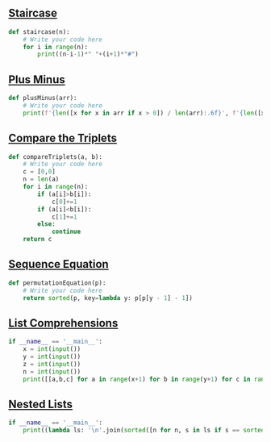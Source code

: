 ## [Staircase](https://www.hackerrank.com/challenges/staircase/problem)
```python
def staircase(n):
    # Write your code here
    for i in range(n):
        print((n-i-1)*" "+(i+1)*"#")
```
## [Plus Minus](https://www.hackerrank.com/challenges/plus-minus/problem)
```python
def plusMinus(arr):
    # Write your code here
    print(f'{len([x for x in arr if x > 0]) / len(arr):.6f}', f'{len([x for x in arr if x < 0]) / len(arr):.6f}', f'{len([x for x in arr if x == 0]) / len(arr):.6f}', sep = '\n')
```
## [Compare the Triplets](https://www.hackerrank.com/challenges/compare-the-triplets/problem)
```python
def compareTriplets(a, b):
    # Write your code here
    c = [0,0]
    n = len(a)
    for i in range(n):
        if (a[i]>b[i]):
            c[0]+=1
        if (a[i]<b[i]):
            c[1]+=1
        else:
            continue
    return c
```
## [Sequence Equation](https://www.hackerrank.com/challenges/permutation-equation/problem)

```python
def permutationEquation(p):
    # Write your code here
    return sorted(p, key=lambda y: p[p[y - 1] - 1])
```
## [List Comprehensions](https://www.hackerrank.com/challenges/list-comprehensions/problem)
```python
if __name__ == '__main__':
    x = int(input())
    y = int(input())
    z = int(input())
    n = int(input())
    print([[a,b,c] for a in range(x+1) for b in range(y+1) for c in range(z+1) if a+b+c != n])
```
## [Nested Lists](https://www.hackerrank.com/challenges/nested-list/problem)
```python
if __name__ == '__main__':
    print((lambda ls: '\n'.join(sorted([n for n, s in ls if s == sorted(set(list(zip(*ls))[1]))[1]])))([(input(), float(input())) for _ in range(int(input()))]))
```
